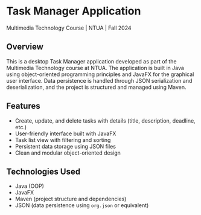 # Task Manager Application  
Multimedia Technology Course | NTUA | Fall 2024

## Overview

This is a desktop Task Manager application developed as part of the Multimedia Technology course at NTUA. The application is built in Java using object-oriented programming principles and JavaFX for the graphical user interface. Data persistence is handled through JSON serialization and deserialization, and the project is structured and managed using Maven.

## Features

- Create, update, and delete tasks with details (title, description, deadline, etc.)
- User-friendly interface built with JavaFX
- Task list view with filtering and sorting
- Persistent data storage using JSON files
- Clean and modular object-oriented design

## Technologies Used

- Java (OOP)
- JavaFX
- Maven (project structure and dependencies)
- JSON (data persistence using `org.json` or equivalent)

